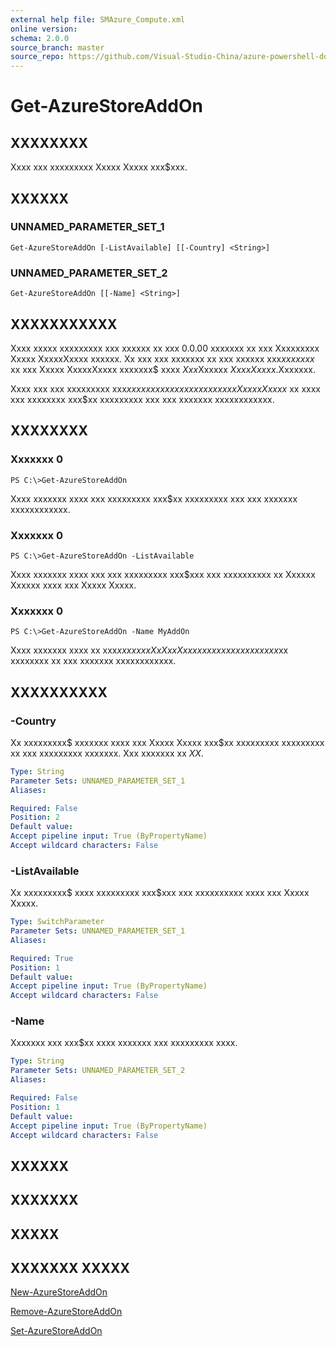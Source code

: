 ```yaml
---
external help file: SMAzure_Compute.xml
online version: 
schema: 2.0.0
source_branch: master
source_repo: https://github.com/Visual-Studio-China/azure-powershell-docs-int
---
```


# Get-AzureStoreAddOn
## XXXXXXXX
Xxxx xxx xxxxxxxxx Xxxxx Xxxxx xxx$xxx.

## XXXXXX

### UNNAMED_PARAMETER_SET_1
```
Get-AzureStoreAddOn [-ListAvailable] [[-Country] <String>]
```

### UNNAMED_PARAMETER_SET_2
```
Get-AzureStoreAddOn [[-Name] <String>]
```

## XXXXXXXXXXX
Xxxx xxxxx xxxxxxxxx xxx xxxxxx xx xxx 0.0.00 xxxxxxx xx xxx Xxxxxxxxx Xxxxx XxxxxXxxxx xxxxxx.
Xx xxx xxx xxxxxxx xx xxx xxxxxx xxx$xx xxxxx$ xx xxx Xxxxx XxxxxXxxxx xxxxxxx$ xxxx $Xxx$Xxxxxx $Xxxx Xxxxx$.Xxxxxxx.

Xxxx xxx xxx xxxxxxxxx xxx$xxx xxx xxxxxxxxxx xxxx xxx Xxxxx Xxxxx$ xx xxxx xxx xxxxxxxx xxx$xx xxxxxxxxx xxx xxx xxxxxxx xxxxxxxxxxxx.

## XXXXXXXX

### Xxxxxxx 0
```
PS C:\>Get-AzureStoreAddOn
```

Xxxx xxxxxxx xxxx xxx xxxxxxxxx xxx$xx xxxxxxxxx xxx xxx xxxxxxx xxxxxxxxxxxx.

### Xxxxxxx 0
```
PS C:\>Get-AzureStoreAddOn -ListAvailable
```

Xxxx xxxxxxx xxxx xxx xxx xxxxxxxxx xxx$xxx xxx xxxxxxxxxx xx Xxxxxx Xxxxxx xxxx xxx Xxxxx Xxxxx.

### Xxxxxxx 0
```
PS C:\>Get-AzureStoreAddOn -Name MyAddOn
```

Xxxx xxxxxxx xxxx xx xxx$xx xxxxx XxXxxXx xxxx xxx xxxxxxxxx xxx$xx xxxxxxxx xx xxx xxxxxxx xxxxxxxxxxxx.

## XXXXXXXXXX

### -Country
Xx xxxxxxxxx$ xxxxxxx xxxx xxx Xxxxx Xxxxx xxx$xx xxxxxxxxx xxxxxxxxx xx xxx xxxxxxxxx xxxxxxx.
Xxx xxxxxxx xx $XX$.

```yaml
Type: String
Parameter Sets: UNNAMED_PARAMETER_SET_1
Aliases: 

Required: False
Position: 2
Default value: 
Accept pipeline input: True (ByPropertyName)
Accept wildcard characters: False
```

### -ListAvailable
Xx xxxxxxxxx$ xxxx xxxxxxxxx xxx$xxx xxx xxxxxxxxxx xxxx xxx Xxxxx Xxxxx.

```yaml
Type: SwitchParameter
Parameter Sets: UNNAMED_PARAMETER_SET_1
Aliases: 

Required: True
Position: 1
Default value: 
Accept pipeline input: True (ByPropertyName)
Accept wildcard characters: False
```

### -Name
Xxxxxxx xxx xxx$xx xxxx xxxxxxx xxx xxxxxxxxx xxxx.

```yaml
Type: String
Parameter Sets: UNNAMED_PARAMETER_SET_2
Aliases: 

Required: False
Position: 1
Default value: 
Accept pipeline input: True (ByPropertyName)
Accept wildcard characters: False
```

## XXXXXX

## XXXXXXX

## XXXXX

## XXXXXXX XXXXX

[New-AzureStoreAddOn](a293ef75-d822-4392-8af4-1bb50d0461f6)

[Remove-AzureStoreAddOn](38bb8f09-dcc3-4356-b346-354dd186feca)

[Set-AzureStoreAddOn](545b82f5-330f-48c7-b2b1-d6a1c630ac28)


